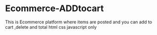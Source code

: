 # Ecommerce-ADDtocart
This is Ecommerce platform where items are posted and you can add to cart ,delete and total html css javascript only

